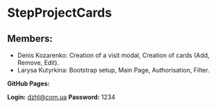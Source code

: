 # StepProjectCards

## Members:

* Denis Kozarenko: Creation of a visit modal, Creation of cards (Add, Remove, Edit).
* Larysa Kutyrkina: Bootstrap setup, Main Page, Authorisation, Filter.

**GitHub Pages:**

**Login:** dzhl@com.ua **Password:** 1234
